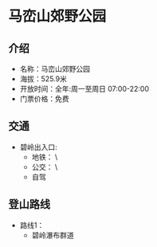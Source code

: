 # 马峦山郊野公园

## 介绍

- 名称：马峦山郊野公园
- 海拔：525.9米
- 开放时间：全年:周一至周日 07:00-22:00
- 门票价格：免费

## 交通

- 碧岭出入口:
    - 地铁： \
    - 公交： \
    - 自驾

## 登山路线

- 路线1：
    - 碧岭瀑布群道